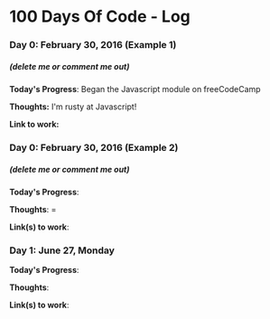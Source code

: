 # 100 Days Of Code - Log

### Day 0: February 30, 2016 (Example 1)
##### (delete me or comment me out)

**Today's Progress**: Began the Javascript module on freeCodeCamp

**Thoughts:** I'm rusty at Javascript!

**Link to work:** 

### Day 0: February 30, 2016 (Example 2)
##### (delete me or comment me out)

**Today's Progress**: 

**Thoughts**: =

**Link(s) to work**: 


### Day 1: June 27, Monday

**Today's Progress**: 

**Thoughts**: 

**Link(s) to work**: 
